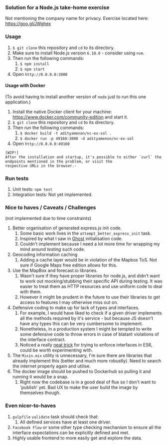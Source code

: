 ### Solution for a Node.js take-home exercise

Not mentioning the company name for privacy. Exercise located here: https://goo.gl/JWghex

### Usage

1. `$ git clone` this repository and `cd` to its directory.
2. Make sure to install Node.js version `6.10.0` - consider using `nvm`. 
3. Then run the following commands:
    1. `$ npm install`
    2. `$ npm start`
4. Open `http://0.0.0.0:3000`

#### Usage with Docker

(To avoid having to install another version of `node` just to run this one application.)

1. Install the native Docker client for your machine: https://www.docker.com/community-edition and start it.
2. `$ git clone` this repository and `cd` to its directory.
3. Then run the following commands:
    1. `$ docker build -t adityamenon/nc-ex-sol .`
    2. `$ docker run -p 49160:3000 -d adityamenon/nc-ex-sol`
4. Open `http://0.0.0.0:49160`

```
[WIP!]
After the installation and startup, it's possible to either `curl` the endpoints mentioned in the problem, or visit the 
respective URLs in the browser.- 
```

### Run tests

1. Unit tests: `npm test`
2. Integration tests: Not yet implemented.

### Nice to haves / Caveats / Challenges

(not implemented due to time constraints)

1. Better organisation of generated express.js init code.
    1. Some basic work lives in the `attempt_better_express_init` task.
    2. Inspired by what I saw in [Ghost](https://github.com/TryGhost/Ghost/blob/master/core/server/index.js) 
    initialisation code.
    3. Couldn't implement because I need a lot more time for wrapping my mind around _testing_ such code.
2. Geocoding information caching
    1. Adding a cache layer would be in violation of the Mapbox ToS. Not sure if Google Maps
       free edition allows for this. 
3. Use the MapBox and forecast.io libraries.
    1. Wasn't sure if they have proper libraries for node.js, and didn't want to work out
    mocking/stubbing their specific API during testing. It was easier to treat them as HTTP
    resources and use uniform code to deal with them.
    2. However it might be prudent in the future to use their libraries to get access to features
    I may otherwise miss out on.
4. Defensive coding to make up for lack of types and interfaces.
    1. For example, I would have liked to check if a given driver implements all the methods required
    by it's service - but because JS doesn't have any types this can be very cumbersome to implement.
    2. Nonetheless, in a production system I might be tempted to write some defensive code to throw errors
    in case of blatant violations of the interface contract.
    3. Noticed a really [neat trick](https://davidwalsh.name/es6-features#comment-507220) for trying to enforce
    interfaces in ES6, could be worth experimenting with.
5. The `Mixin.mix` utility is unnecessary, I'm sure there are libraries that already implement this (better and 
    much more robustly). Need to search the internet properly again and utilise.
6. The docker image should be pushed to Dockerhub so pulling it and running it would be a snap.
    1. Right now the codebase is in a good deal of flux so I don't want to 'publish' yet. Bad UX to
    make the user build the image by themselves though.

### Even nicer-to-haves

1. `gulpfile` `validate` task should check that:
    1. All defined services have at least one driver.
2. `Facebook Flow` or some other type checking mechanism to ensure
    all the interface expectations can be explicitly defined and met.
3. Highly usable frontend to more easily get and explore the data.